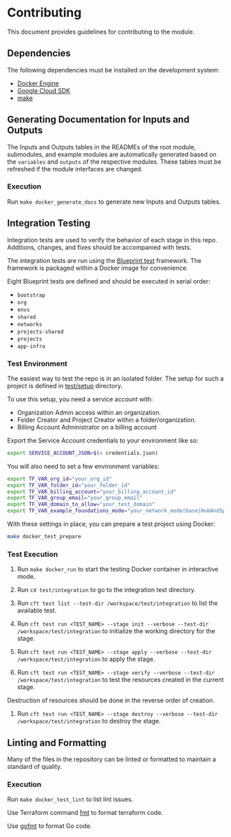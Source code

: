 # Contributing

This document provides guidelines for contributing to the module.

## Dependencies

The following dependencies must be installed on the development system:

- [Docker Engine][docker-engine]
- [Google Cloud SDK][google-cloud-sdk]
- [make]

## Generating Documentation for Inputs and Outputs

The Inputs and Outputs tables in the READMEs of the root module,
submodules, and example modules are automatically generated based on
the `variables` and `outputs` of the respective modules. These tables
must be refreshed if the module interfaces are changed.

### Execution

Run `make docker_generate_docs` to generate new Inputs and Outputs tables.

## Integration Testing

Integration tests are used to verify the behavior of each stage in this repo.
Additions, changes, and fixes should be accompanied with tests.

The integration tests are run using the [Blueprint test][blueprint-test] framework. The framework is packaged within a Docker image for convenience.

Eight Blueprint tests are defined and should be executed in serial order:

- `bootstrap`
- `org`
- `envs`
- `shared`
- `networks`
- `projects-shared`
- `projects`
- `app-infra`

### Test Environment

The easiest way to test the repo is in an isolated folder. The setup for such a project is defined in [test/setup](./test/setup/) directory.

To use this setup, you need a service account with:

- Organization Admin access within an organization.
- Folder Creator and Project Creator within a folder/organization.
- Billing Account Administrator on a billing account

Export the Service Account credentials to your environment like so:

```bash
export SERVICE_ACCOUNT_JSON=$(< credentials.json)
```

You will also need to set a few environment variables:

```bash
export TF_VAR_org_id="your_org_id"
export TF_VAR_folder_id="your_folder_id"
export TF_VAR_billing_account="your_billing_account_id"
export TF_VAR_group_email="your_group_email"
export TF_VAR_domain_to_allow="your_test_domain"
export TF_VAR_example_foundations_mode="your_network_mode(base|HubAndSpoke)"
```

With these settings in place, you can prepare a test project using Docker:

```bash
make docker_test_prepare
```

### Test Execution

1. Run `make docker_run` to start the testing Docker container in
   interactive mode.

1. Run `cd test/integration` to go to the integration test directory.

1. Run `cft test list --test-dir /workspace/test/integration` to list the available test.

1. Run `cft test run <TEST_NAME> --stage init --verbose --test-dir /workspace/test/integration` to initialize the working
   directory for the stage.

1. Run `cft test run <TEST_NAME> --stage apply --verbose --test-dir /workspace/test/integration` to apply the stage.

1. Run `cft test run <TEST_NAME> --stage verify --verbose --test-dir /workspace/test/integration` to test the resources created in the current stage.

Destruction of resources should be done in the reverse order of creation.

1. Run `cft test run <TEST_NAME> --stage destroy --verbose --test-dir /workspace/test/integration` to destroy the stage.

## Linting and Formatting

Many of the files in the repository can be linted or formatted to
maintain a standard of quality.

### Execution

Run `make docker_test_lint` to list lint issues.

Use Terraform command [fmt] to format terraform code.

Use [gofmt] to format Go code.

[docker-engine]: https://www.docker.com/products/docker-engine
[flake8]: https://flake8.pycqa.org/en/latest/
[fmt]: https://www.terraform.io/cli/commands/fmt
[gofmt]: https://golang.org/cmd/gofmt/
[google-cloud-sdk]: https://cloud.google.com/sdk/install
[hadolint]: https://github.com/hadolint/hadolint
[make]: https://en.wikipedia.org/wiki/Make_(software)
[shellcheck]: https://www.shellcheck.net/
[terraform-docs]: https://github.com/segmentio/terraform-docs
[terraform]: https://terraform.io/
[blueprint-test]: https://github.com/GoogleCloudPlatform/cloud-foundation-toolkit/tree/master/infra/blueprint-test
